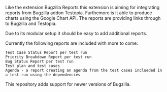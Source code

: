 
Like the extension Bugzilla Reports this extension is aiming for integrating reports from Bugzilla addon Testopia. Furthemore is it able to produce charts using the Google Chart API. The reports are providing links through to Bugzilla and Testopia.

Due to its modular setup it should be easy to add additional reports.

Currently the following reports are included with more to come:

    Test Case Status Report per test run
    Priority Breakdown Report per test run
    Bug Status Report per test run
    Test plan and test cases
    Agenda - a report creating an agenda from the test cases inclueded in a test run using the dependencies

This repository adds support for newer versions of Bugzilla.

